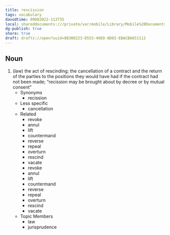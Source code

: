 ```yaml
---
title: rescission
tags: vocabulary
davodtime: 09082022-113735
local: shareddocuments:///private/var/mobile/Library/Mobile%20Documents/iCloud~md~obsidian/Documents/OBSHIDDIAN/drafts/88300223-D553-40E0-8D65-EBACBA651112.md
dg-publish: true
share: true
draft: drafts://open?uuid=88300223-D553-40E0-8D65-EBACBA651112
---
```



## Noun

1. (law) the act of rescinding; the cancellation of a contract and the return of the parties to the positions they would have had if the contract had not been made; “recission may be brought about by decree or by mutual consent”
	- Synonyms
		- recission
	- Less specific
		- cancellation
	- Related
		- revoke
		- annul
		- lift
		- countermand
		- reverse
		- repeal
		- overturn
		- rescind
		- vacate
		- revoke
		- annul
		- lift
		- countermand
		- reverse
		- repeal
		- overturn
		- rescind
		- vacate
	- Topic Members
		- law
		- jurisprudence

